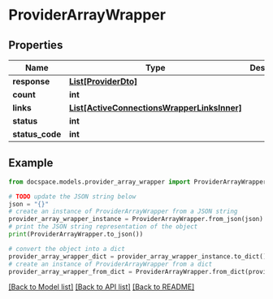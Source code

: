 # ProviderArrayWrapper


## Properties

Name | Type | Description | Notes
------------ | ------------- | ------------- | -------------
**response** | [**List[ProviderDto]**](ProviderDto.md) |  | [optional] 
**count** | **int** |  | [optional] 
**links** | [**List[ActiveConnectionsWrapperLinksInner]**](ActiveConnectionsWrapperLinksInner.md) |  | [optional] 
**status** | **int** |  | [optional] 
**status_code** | **int** |  | [optional] 

## Example

```python
from docspace.models.provider_array_wrapper import ProviderArrayWrapper

# TODO update the JSON string below
json = "{}"
# create an instance of ProviderArrayWrapper from a JSON string
provider_array_wrapper_instance = ProviderArrayWrapper.from_json(json)
# print the JSON string representation of the object
print(ProviderArrayWrapper.to_json())

# convert the object into a dict
provider_array_wrapper_dict = provider_array_wrapper_instance.to_dict()
# create an instance of ProviderArrayWrapper from a dict
provider_array_wrapper_from_dict = ProviderArrayWrapper.from_dict(provider_array_wrapper_dict)
```
[[Back to Model list]](../README.md#documentation-for-models) [[Back to API list]](../README.md#documentation-for-api-endpoints) [[Back to README]](../README.md)


